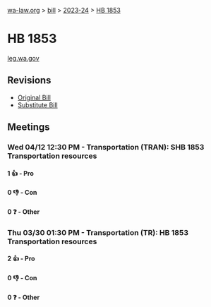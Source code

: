 [wa-law.org](/) > [bill](/bill/) > [2023-24](/bill/2023-24/) > [HB 1853](/bill/2023-24/hb/1853/)

# HB 1853
[leg.wa.gov](https://app.leg.wa.gov/billsummary?BillNumber=1853&Year=2023&Initiative=false)

## Revisions
* [Original Bill](1/)
* [Substitute Bill](S/)

## Meetings
### Wed 04/12 12:30 PM - Transportation (TRAN): SHB 1853 Transportation resources
#### 1 👍 - Pro

#### 0 👎 - Con

#### 0 ❓ - Other

### Thu 03/30 01:30 PM - Transportation (TR): HB 1853 Transportation resources
#### 2 👍 - Pro

#### 0 👎 - Con

#### 0 ❓ - Other

